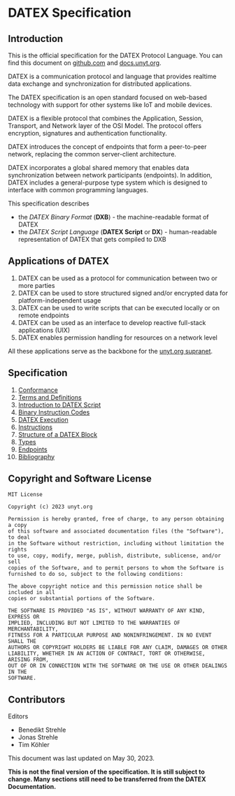 # DATEX Specification

## Introduction

This is the official specification for the DATEX Protocol Language.
You can find this document on [github.com](https://github.com/unyt-org/datex-specification) and [docs.unyt.org](https://docs.unyt.org/datex).

DATEX is a communication protocol and language that provides realtime data exchange and synchronization for distributed applications.

The DATEX specification is an open standard focused on web-based technology with support for other systems like IoT and mobile devices.

DATEX is a flexible protocol that combines the Application, Session, Transport, and Network layer of the OSI Model.
The protocol offers encryption, signatures and authentication functionality.

DATEX introduces the concept of endpoints that form a peer-to-peer network, replacing the common server-client architecture.

DATEX incorporates a global shared memory that enables data synchronization between network participants (endpoints).
In addition, DATEX includes a general-purpose type system which is designed to interface with common programming languages.

This specification describes
 * the *DATEX Binary Format* (**DXB**) - the machine-readable format of DATEX
 * the *DATEX Script Language* (**DATEX Script** or **DX**) - human-readable representation of DATEX that gets compiled to DXB

<!--TODO: change/remove?-->
<!--The DATEX Script Language is a superset of the JSON format.-->


## Applications of DATEX

1. DATEX can be used as a protocol for communication between two or more parties
2. DATEX can be used to store structured signed and/or encrypted data for platform-independent usage
3. DATEX can be used to write scripts that can be executed locally or on remote endpoints
4. DATEX can be used as an interface to develop reactive full-stack applications (UIX)
5. DATEX enables permission handling for resources on a network level

All these applications serve as the backbone for the [unyt.org supranet](./02_terms.md#supranet).

## Specification

1. [Conformance](./01_conformance.md)
2. [Terms and Definitions](./02_terms.md)
3. [Introduction to DATEX Script](./03_DATEX_Introduction.md)
4. [Binary Instruction Codes](./04_dxb_binary.md)
4. [DATEX Execution](./05_dxb_execution.md)
4. [Instructions](./06_runtime_instructions.md)
4. [Structure of a DATEX Block](./07_dxb_structure.md)
4. [Types](./08_types.md)
4. [Endpoints](./09_endpoints.md)
4. [Bibliography](./10_bibliography.md)


## Copyright and Software License

```text
MIT License

Copyright (c) 2023 unyt.org

Permission is hereby granted, free of charge, to any person obtaining a copy
of this software and associated documentation files (the "Software"), to deal
in the Software without restriction, including without limitation the rights
to use, copy, modify, merge, publish, distribute, sublicense, and/or sell
copies of the Software, and to permit persons to whom the Software is
furnished to do so, subject to the following conditions:

The above copyright notice and this permission notice shall be included in all
copies or substantial portions of the Software.

THE SOFTWARE IS PROVIDED "AS IS", WITHOUT WARRANTY OF ANY KIND, EXPRESS OR
IMPLIED, INCLUDING BUT NOT LIMITED TO THE WARRANTIES OF MERCHANTABILITY,
FITNESS FOR A PARTICULAR PURPOSE AND NONINFRINGEMENT. IN NO EVENT SHALL THE
AUTHORS OR COPYRIGHT HOLDERS BE LIABLE FOR ANY CLAIM, DAMAGES OR OTHER
LIABILITY, WHETHER IN AN ACTION OF CONTRACT, TORT OR OTHERWISE, ARISING FROM,
OUT OF OR IN CONNECTION WITH THE SOFTWARE OR THE USE OR OTHER DEALINGS IN THE
SOFTWARE.
```

## Contributors
Editors

 * Benedikt Strehle
 * Jonas Strehle
 * Tim Köhler

This document was last updated on May 30, 2023.

<b>This is not the final version of the specification. It is still subject to change. Many sections still need to be transferred from the DATEX Documentation.</b>

